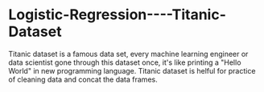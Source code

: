 # Logistic-Regression----Titanic-Dataset
Titanic dataset is a famous data set, every machine learning engineer or data scientist gone through this dataset once, it's like printing a "Hello World" in new programming language.
Titanic dataset is helful for practice of cleaning data and concat the data frames.

